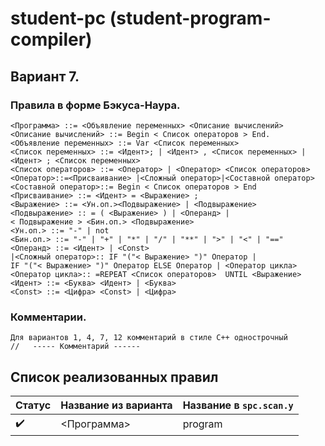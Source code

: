 # student-pc (student-program-compiler)

## Вариант 7.

### Правила в форме Бэкуса-Наура.

```
<Программа> ::= <Объявление переменных> <Описание вычислений>
<Описание вычислений> ::= Begin < Список операторов > End.
<Объявление переменных> ::= Var <Список переменных>
<Список переменных> ::= <Идент>; | <Идент> , <Список переменных> |
<Идент> ; <Список переменных>
<Список операторов> ::= <Оператор> | <Оператор> <Список операторов>
<Оператор>::=<Присваивание> |<Сложный оператор>|<Составной оператор> 
<Составной оператор>::= Begin < Список операторов > End
<Присваивание> ::= <Идент> = <Выражение> ;
<Выражение> ::= <Ун.оп.><Подвыражение> | <Подвыражение>
<Подвыражение> :: = ( <Выражение> ) | <Операнд> |
< Подвыражение > <Бин.оп.> <Подвыражение>
<Ун.оп.> ::= "-" | not
<Бин.оп.> ::= "-" | "+" | "*" | "/" | "**" | ">" | "<" | "=="
<Операнд> ::= <Идент> | <Const>
|<Сложный оператор>:: IF "("< Выражение> ")" Оператор | 
IF "("< Выражение> ")" Оператор ELSE Оператор | <Оператор цикла>
<Оператор цикла>:: =REPEAT <Список операторов>  UNTIL <Выражение>
<Идент> ::= <Буква> <Идент> | <Буква>
<Const> ::= <Цифра> <Const> | <Цифра>
```

### Комментарии.
```
Для вариантов 1, 4, 7, 12 комментарий в стиле С++ однострочный
//   ----- Комментарий ------
```

## Список реализованных правил

| Статус             | Название из варианта | Название в `spc.scan.y` |
| ------------------ | -------------------- | ----------------------- |
| :heavy_check_mark: | <Программа>          | program                 |